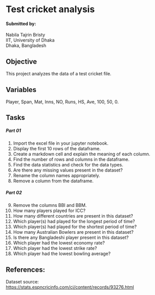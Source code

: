 # Test cricket analysis
#### Submitted by:
Nabila Tajrin Bristy<br>
IIT, University of Dhaka<br>
Dhaka, Bangladesh

## Objective
This project analyzes the data of a test cricket file.

## Variables
Player, Span, Mat, Inns, NO, Runs, HS, Ave, 100, 50, 0.

## Tasks
##### Part 01
1. Import the excel file in your jupyter notebook.<br>
2. Display the first 10 rows of the dataframe.<br>
3. Create a markdown cell and explain the meaning of each column.<br>
4. Find the number of rows and columns in the dataframe.<br>
5. Find the data statistics and check for the data types.<br>
6. Are there any missing values present in the dataset?<br>
7. Rename the column names appropriately.<br>
8. Remove a column from the dataframe.<br>
##### Part 02
9. Remove the columns BBI and BBM.<br>
10. How many players played for ICC?<br>
11. How many different countries are present in this dataset?<br>
12. Which player(s) had played for the longest period of time?<br>
13. Which player(s) had played for the shortest period of time?<br>
14. How many Australian Bowlers are present in this dataset?<br>
15. Is there any Bangladeshi player present in this dataset?<br>
16. Which player had the lowest economy rate?<br>
17. Which player had the lowest strike rate?<br>
18. Which player had the lowest bowling average?<br>

## References:
Dataset source: https://stats.espncricinfo.com/ci/content/records/93276.html
